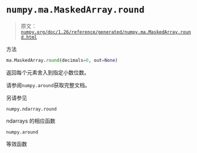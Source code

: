 # `numpy.ma.MaskedArray.round`

> 原文：[`numpy.org/doc/1.26/reference/generated/numpy.ma.MaskedArray.round.html`](https://numpy.org/doc/1.26/reference/generated/numpy.ma.MaskedArray.round.html)

方法

```py
ma.MaskedArray.round(decimals=0, out=None)
```

返回每个元素舍入到指定小数位数。

请参阅`numpy.around`获取完整文档。

另请参见

`numpy.ndarray.round`

ndarrays 的相应函数

`numpy.around`

等效函数

